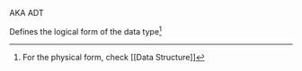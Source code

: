 AKA ADT

Defines the logical form of the data type[^1]

[^1]: For the physical form, check [[Data Structure]]